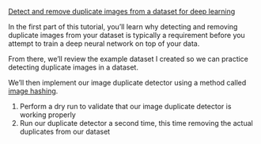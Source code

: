 [Detect and remove duplicate images from a dataset for deep learning](https://www.pyimagesearch.com/2020/04/20/detect-and-remove-duplicate-images-from-a-dataset-for-deep-learning/)

In the first part of this tutorial, you’ll learn why detecting and removing duplicate images from your dataset is typically a requirement before you attempt to train a deep neural network on top of your data.

From there, we’ll review the example dataset I created so we can practice detecting duplicate images in a dataset.

We’ll then implement our image duplicate detector using a method called [image hashing](https://www.pyimagesearch.com/2017/11/27/image-hashing-opencv-python/).

1. Perform a dry run to validate that our image duplicate detector is working properly
2. Run our duplicate detector a second time, this time removing the actual duplicates from our dataset
